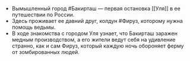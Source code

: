 * Вымышленный город #Бакирташ — первая остановка [[Уля]] в ее путешествии по России.
* Здесь проживает ее давний друг, колдун #Фируз, которому нужна помощь ведьмы.
* В ходе знакомства с городом Уля узнает, что Бакирташ заражен медным производством, а его жители ведут себя на удивление странно, как и сам Фируз, который каждую ночь обороняет ферму от зомбированных людей.